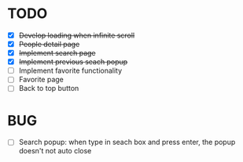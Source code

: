 # TODO

- [x] ~~Develop loading when infinite scroll~~
- [x] ~~People detail page~~
- [x] ~~Implement search page~~
- [x] ~~Implement previous seach popup~~
- [ ] Implement favorite functionality
- [ ] Favorite page
- [ ] Back to top button

# BUG

- [ ] Search popup: when type in seach box and press enter, the popup doesn't not auto close
